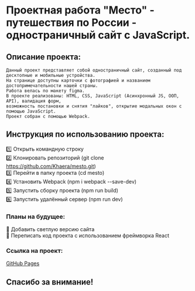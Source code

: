 # Проектная работа "Место" - путешествия по России - одностраничный сайт с JavaScript.

## Описание проекта:
    Данный проект представляет собой одностраничный сайт, созданный под десктопные и мобильные устройства.
    На странице доступны карточки с фотографией и названием достопримечательности нашей страны.
    Работа велась по макету figma.
    В проекте реализованы: HTML, CSS, JavaScript (Асинхронный JS, ООП, API), валидация форм, 
    возможность постановки и снятия "лайков", открытие модальных окон с помощью JavaScript.
    Проект собран с помощью Webpack.

## Инструкция по использованию проекта:
:one: Открыть командную строку    
:two: Клонировать репозиторий (git clone https://github.com/Khaera/mesto.git)    
:three: Перейти в папку проекта (cd mesto)    
:four: Установить Webpack (npm i webpack --save-dev)    
:five: Запустить сборку проекта (npm run build)    
:six: Запустить удалённый сервер (npm run dev)    

### Планы на будущее:
:black_square_button: Добавить светлую версию сайта    
:black_square_button: Переписать код проекта с использованием фреймворка React

### Ссылка на проект:
[GitHub Pages](https://khaera.github.io/mesto/)

## Спасибо за внимание!
